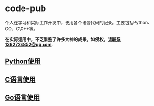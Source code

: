 # code-pub
个人在学习和实际工作开发中，使用各个语言代码的记录。主要包括Python、GO、C\C++等。



**在实际运用中，不乏借鉴了许多大神的成果，如侵权，请联系1362724852@qq.com**.

## [Python使用](./Python/README.md)



## [C语言使用](./C/README.md)



## [Go语言使用](./GO/README.md)





